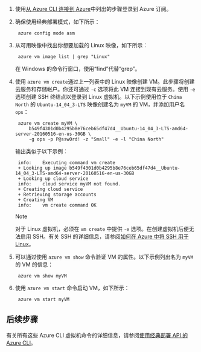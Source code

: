 <!-- need to be verified -->

1. 使用[从 Azure CLI 连接到 Azure](../articles/xplat-cli-connect.md)中列出的步骤登录到 Azure 订阅。

2. 确保使用经典部署模式，如下所示：

        azure config mode asm

3. 从可用映像中找出你想要加载的 Linux 映像，如下所示：

        azure vm image list | grep "Linux"

    在 Windows 的命令行窗口，使用“find”代替“grep”。
   
4. 使用 `azure vm create`通过上一列表中的 Linux 映像创建 VM。此步骤将创建云服务和存储帐户。你还可通过 `-c` 选项将此 VM 连接到现有云服务。使用 `-e` 选项创建 SSH 终结点以登录到 Linux 虚拟机。以下示例使用位于 `China North` 的 `Ubuntu-14_04_3-LTS` 映像创建名为 `myVM` 的 VM，并添加用户名 `ops`：

        azure vm create myVM \
            b549f4301d0b4295b8e76ceb65df47d4__Ubuntu-14_04_3-LTS-amd64-server-20160516-en-us-30GB \
            -g ops -p P@ssw0rd! -z "Small" -e -l "China North"

    输出类似于以下示例：

        info:    Executing command vm create
        + Looking up image b549f4301d0b4295b8e76ceb65df47d4__Ubuntu-14_04_3-LTS-amd64-server-20160516-en-us-30GB
        + Looking up cloud service
        info:    cloud service myVM not found.
        + Creating cloud service
        + Retrieving storage accounts
        + Creating VM
        info:    vm create command OK

    > [!NOTE]
    对于 Linux 虚拟机，必须在 `vm create` 中提供 `-e` 选项。在创建虚拟机后便无法启用 SSH。有关 SSH 的详细信息，请参阅[如何在 Azure 中将 SSH 用于 Linux](../articles/virtual-machines/virtual-machines-linux-mac-create-ssh-keys.md)。

5. 可以通过使用 `azure vm show` 命令验证 VM 的属性。以下示例列出名为 `myVM` 的 VM 的信息：

        azure vm show myVM

6. 使用 `azure vm start` 命令启动 VM，如下所示：

        azure vm start myVM

## 后续步骤
有关所有这些 Azure CLI 虚拟机命令的详细信息，请参阅[使用经典部署 API 的 Azure CLI](../articles/virtual-machines-command-line-tools.md)。

<!---HONumber=Mooncake_1212_2016-->